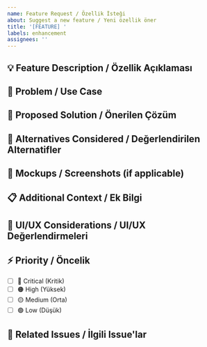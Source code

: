 ```yaml
---
name: Feature Request / Özellik İsteği
about: Suggest a new feature / Yeni özellik öner
title: '[FEATURE] '
labels: enhancement
assignees: ''
---
```


## 💡 Feature Description / Özellik Açıklaması
<!-- Özelliği açık ve net bir şekilde tanımlayın / A clear and concise description of the feature -->



## 🎯 Problem / Use Case
<!-- Bu özellik hangi sorunu çözüyor? / What problem does this feature solve? -->



## 💭 Proposed Solution / Önerilen Çözüm
<!-- Ne olmasını istiyorsunuz? / What you want to happen -->



## 🔄 Alternatives Considered / Değerlendirilen Alternatifler
<!-- Düşündüğünüz alternatifleri açıklayın / Alternative solutions you've considered -->



## 📸 Mockups / Screenshots (if applicable)
<!-- Varsa tasarım mockup'ları veya örnekler / Design mockups or examples if applicable -->



## 📋 Additional Context / Ek Bilgi
<!-- Diğer bağlam bilgileri veya ekran görüntüleri / Any other context or screenshots -->



## 🎨 UI/UX Considerations / UI/UX Değerlendirmeleri
<!-- Kullanıcı arayüzü ile ilgili düşünceler / User interface considerations -->



## ⚡ Priority / Öncelik
<!-- Bu özellik sizin için ne kadar önemli? / How important is this feature to you? -->

- [ ] 🔴 Critical (Kritik)
- [ ] 🟠 High (Yüksek)
- [ ] 🟡 Medium (Orta)
- [ ] 🟢 Low (Düşük)

## 🔗 Related Issues / İlgili Issue'lar
<!-- Varsa ilgili issue'ları belirtin / Link related issues if any -->



